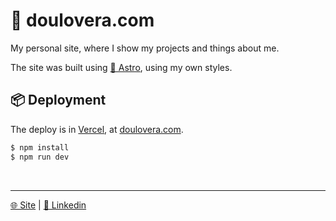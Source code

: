 # 🍕 doulovera.com

My personal site, where I show my projects and things about me.

The site was built using [🚀 Astro](https://astro.build/), using my own styles.

## 📦 Deployment

The deploy is in [Vercel](https://vercel.com/), at [doulovera.com](https://doulovera.com).

```bash
$ npm install
$ npm run dev
```

<br />

---

[🌐 Site](https://doulovera.com/) | [💼 Linkedin](https://www.linkedin.com/in/douglaslovera/)

